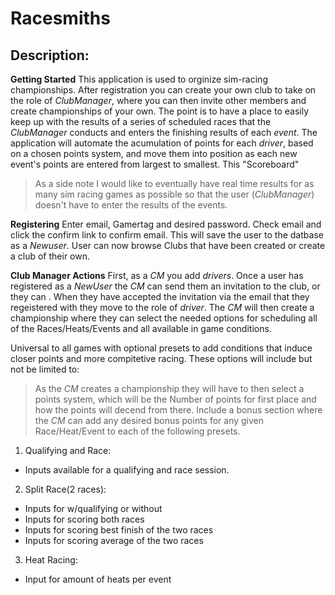 # Racesmiths
## Description:
**Getting Started**
 This application is used to orginize sim-racing championships.  After registration you can create your own club to take on the role of *ClubManager*, where you can then invite other members and create championships of your own. The point is to have a place to easily keep up with the results of a series of scheduled races that the *ClubManager* conducts and enters the finishing results of each *event*.  The application will automate the acumulation of points for each *driver*, based on a chosen points system, and move them into position as each new event's points are entered from largest to smallest.  This "Scoreboard" 
 
 > As a side note I would like to eventually have real time results for as many sim racing games as possible so that the user (*ClubManager*) doesn't have to enter the results of the events.  

**Registering**
 Enter email, Gamertag and desired password.  Check email and click the confirm link to confirm email.  This will save the user to the datbase as a *Newuser*.  User can now browse Clubs that have been created or create a club of their own.

**Club Manager Actions**
 First, as a *CM* you add *drivers*.  Once a user has registered as a *NewUser* the *CM* can send them an invitation to the club, or they can . When they have accepted the invitation via the email that they regeistered with they move to the role of *driver*.  The *CM* will then create a championship where they can select the needed options for scheduling all of the Races/Heats/Events and all available in game conditions.  
 
Universal to all games with optional presets to add conditions that induce closer points and more compitetive racing.  These options will include but not be limited to:

> As the *CM* creates a championship they will have to then select a points system, which will be the Number of points for first place and how the points will decend from there.  Include a bonus section where the *CM* can add any desired bonus points for any given Race/Heat/Event to each of the following presets.

1. Qualifying and Race: 
- Inputs available for a qualifying and race session.
2. Split Race(2 races):
- Inputs for w/qualifying or without
- Inputs for scoring both races
- Inputs for scoring best finish of the two races
- Inputs for scoring average of the two races
3. Heat Racing:
- Input for amount of heats per event
